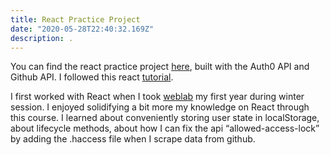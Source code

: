 ```yaml
---
title: React Practice Project
date: "2020-05-28T22:40:32.169Z"
description: .
---
```


You can find the react practice project [here](https://github-auth-udemy.herokuapp.com), built with the Auth0 API and Github API. I followed this react [tutorial](https://www.udemy.com/course/complete-react-js-course/learn/lecture/6721532#overview).

I first worked with React when I took [weblab](http://weblab.mit.edu/) my first year during winter session. I enjoyed solidifying a bit more my knowledge on React through this course.
I learned about conveniently storing user state in localStorage, about lifecycle methods, about how I can fix the api “allowed-access-lock” by adding the .haccess file when I scrape data from github.
